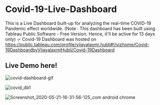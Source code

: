 # Covid-19-Live-Dashboard
This is a Live Dashboard built-up for analyzing the real-time COVID-19 Pandemic effect worldwide. 
(Note : This dashboard has been built using Tableau Public Software - Free Version. Hence, it'll be active for 13 days only)
✓ Covid-19 Dashboard was hosted on https://public.tableau.com/profile/vijayalaxmi.hubli#!/vizhome/Covid-19DashboardbyVijayalaxmiHubli/Covid-19Dashboard

## Live Demo here!
![covid-dashboard-gif](https://user-images.githubusercontent.com/64924874/82564112-d689aa00-9b95-11ea-91fd-7fadb109260b.gif)

![covid_db1](https://user-images.githubusercontent.com/64924874/82564666-c625ff00-9b96-11ea-9d41-e9699e2c7b44.png)

![Screenshot_2020-05-21-16-31-56-125_com android chrome](https://user-images.githubusercontent.com/64924874/82565094-7431a900-9b97-11ea-8ec1-c91bb3a5cfa1.jpg)
